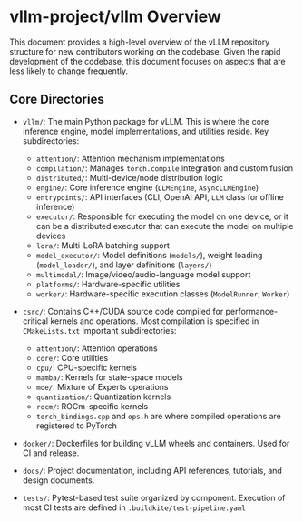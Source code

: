 # vllm-project/vllm Overview

This document provides a high-level overview of the vLLM repository structure for new contributors working on the codebase.
Given the rapid development of the codebase, this document focuses on aspects that are less likely to change frequently.

## Core Directories

- `vllm/`: The main Python package for vLLM. This is where the core inference engine, model implementations, and utilities reside. Key subdirectories:
    - `attention/`: Attention mechanism implementations
    - `compilation/`: Manages `torch.compile` integration and custom fusion
    - `distributed/`: Multi-device/node distribution logic
    - `engine/`: Core inference engine (`LLMEngine`, `AsyncLLMEngine`)
    - `entrypoints/`: API interfaces (CLI, OpenAI API, `LLM` class for offline inference)
    - `executor/`: Responsible for executing the model on one device, or it can be a distributed executor that can execute the model on multiple devices
    - `lora/`: Multi-LoRA batching support
    - `model_executor/`: Model definitions (`models/`), weight loading (`model_loader/`), and layer definitions (`layers/`)
    - `multimodal/`: Image/video/audio-language model support
    - `platforms/`: Hardware-specific utilities
    - `worker/`: Hardware-specific execution classes (`ModelRunner`, `Worker`)

- `csrc/`: Contains C++/CUDA source code compiled for performance-critical kernels and operations. Most compilation is specified in `CMakeLists.txt` Important subdirectories:
    - `attention/`: Attention operations
    - `core/`: Core utilities
    - `cpu/`: CPU-specific kernels
    - `mamba/`: Kernels for state-space models
    - `moe/`: Mixture of Experts operations
    - `quantization/`: Quantization kernels
    - `rocm/`: ROCm-specific kernels
    - `torch_bindings.cpp` and `ops.h` are where compiled operations are registered to PyTorch

- `docker/`: Dockerfiles for building vLLM wheels and containers. Used for CI and release.

- `docs/`: Project documentation, including API references, tutorials, and design documents.

- `tests/`: Pytest-based test suite organized by component. Execution of most CI tests are defined in `.buildkite/test-pipeline.yaml`
